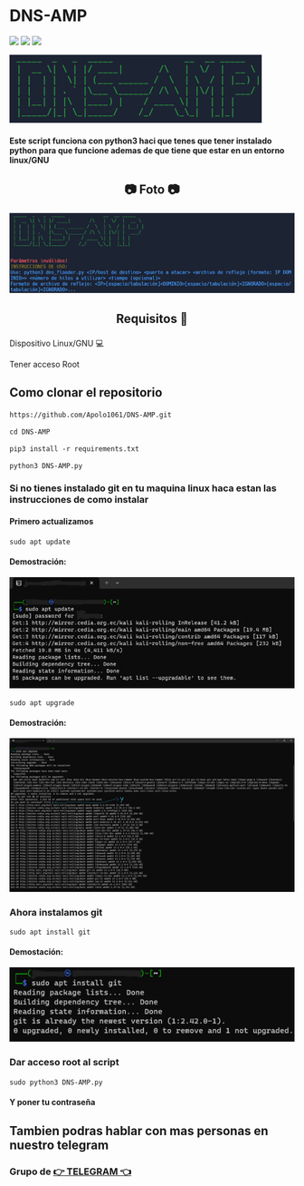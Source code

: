 # DNS-AMP
<img src="https://img.shields.io/badge/Python-3.8-blue"> <img src="https://img.shields.io/badge/Version-1-red"> <img src="https://img.shields.io/badge/Descarga-Gratis-green"></a>

<img src="/DNSAMPlogo.png"></img>

#### Este script funciona con python3 haci que tenes que tener instalado python para que funcione ademas de que tiene que estar en un entorno linux/GNU 
## <p align="center">📷 Foto 📷</p>

<img src="/DNSAMP.png"></img>

## <p align="center">Requisitos 📄</p> 

Dispositivo Linux/GNU ️💻

Tener acceso Root

##  Como clonar el repositorio
```
https://github.com/Apolo1061/DNS-AMP.git
```
```
cd DNS-AMP
```
```
pip3 install -r requirements.txt
```
```
python3 DNS-AMP.py
```
### Si no tienes instalado git en tu maquina linux haca estan las instrucciones de como instalar
#### Primero actualizamos
```
sudo apt update
```
#### Demostración:
<img src="/sudoaptupdate.png"></img>
```
sudo apt upgrade
```
#### Demostración:
<img src="/sudoaptupgrade.png"></img>
### Ahora instalamos git
```
sudo apt install git
```
#### Demostación:
<img src="/sudoaptinstallgit.png"></img>
### Dar acceso root al script
```
sudo python3 DNS-AMP.py

```
#### Y poner tu contraseña
## Tambien podras hablar con mas personas en nuestro telegram
### Grupo de <a class="" href="https://t.me/+tlrzAHXMkzthNmMx">👉 TELEGRAM 👈</a>
